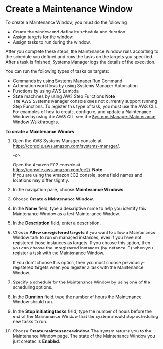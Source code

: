# Create a Maintenance Window<a name="sysman-maintenance-create-mw"></a>

To create a Maintenance Window, you must do the following:
+ Create the window and define its schedule and duration\.
+ Assign targets for the window\.
+ Assign tasks to run during the window\.

After you complete these steps, the Maintenance Window runs according to the schedule you defined and runs the tasks on the targets you specified\. After a task is finished, Systems Manager logs the details of the execution\. 

You can run the following types of tasks on targets:
+ Commands by using Systems Manager Run Command
+ Automation workflows by using Systems Manager Automation
+ Functions by using AWS Lambda
+ State machines by using AWS Step Functions
**Note**  
The AWS Systems Manager console does not currently support running Step Functions\. To register this type of task, you must use the AWS CLI\. For examples of how to create, configure, and update a Maintenance Window by using the AWS CLI, see the [Systems Manager Maintenance Window Walkthroughs](sysman-maintenance-walk.md)\.

**To create a Maintenance Window**

1. Open the AWS Systems Manager console at [https://console\.aws\.amazon\.com/systems\-manager/](https://console.aws.amazon.com/systems-manager/)\.

   \-or\-

   Open the Amazon EC2 console at [https://console\.aws\.amazon\.com/ec2/](https://console.aws.amazon.com/ec2/)\.
**Note**  
If you are using the Amazon EC2 console, some field names and locations may differ slightly\.

1. In the navigation pane, choose **Maintenance Windows**\. 

1. Choose **Create a Maintenance Window**\.

1. In the **Name** field, type a descriptive name to help you identify this Maintenance Window as a test Maintenance Window\.

1. In the **Description** field, enter a description\.

1. Choose **Allow unregistered targets** if you want to allow a Maintenance Window task to run on managed instances, even if you have not registered those instances as targets\. If you choose this option, then you can choose the unregistered instances \(by instance ID\) when you register a task with the Maintenance Window\.

   If you don't choose this option, then you must choose previously\-registered targets when you register a task with the Maintenance Window\.

1. Specify a schedule for the Maintenance Window by using one of the scheduling options\.

1. In the **Duration** field, type the number of hours the Maintenance Window should run\.

1. In the **Stop initiating tasks** field, type the number of hours before the end of the Maintenance Window that the system should stop scheduling new tasks to run\.

1. Choose **Create maintenance window**\. The system returns you to the Maintenance Window page\. The state of the Maintenance Window you just created is **Enabled**\.